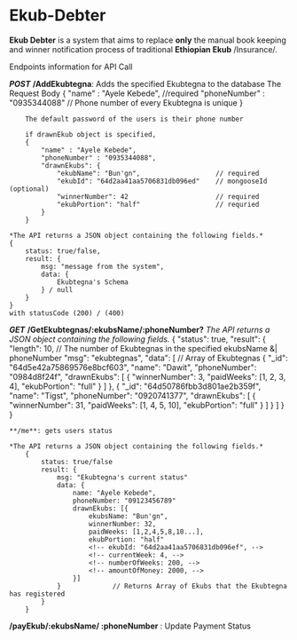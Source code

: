 # Ekub-Debter
__Ekub Debter__ is a system that aims to replace __only__ the manual book keeping and winner notification process of traditional __Ethiopian Ekub__ /Insurance/.

Endpoints information for API Call

***POST*** **/AddEkubtegna**: Adds the specified Ekubtegna to the database
    The Request Body 
        {
            "name" : "Ayele Kebede",        //required
            "phoneNumber" : "0935344088"    // Phone number of every Ekubtegna is unique
        }

        The default password of the users is their phone number

        if drawnEkub object is specified, 
        {
            "name" : "Ayele Kebede",
            "phoneNumber" : "0935344088",
            "drawnEkubs": {
                "ekubName": "Bun'gn",                   // required
                "ekubId": "64d2aa41aa5706831db096ed"    // mongooseId (optional)
                "winnerNumber": 42                      // required   
                "ekubPortion": "half"                   // requried
            }
        }

    *The API returns a JSON object containing the following fields.*
    {
        status: true/false,
        result: {
            msg: "message from the system",
            data: {
                Ekubtegna's Schema 
            } / null
        }
    }
    with statusCode (200) / (400)


***GET***
    **/GetEkubtegnas/:ekubsName/:phoneNumber?**
        *The API returns a JSON object containing the following fields.*
        {
            "status": true,
            "result": {
                "length": 10,                        // The number of Ekubtegnas in the specified ekubsName &| phoneNumber
                "msg": "ekubtegnas",
                "data": [                            // Array of Ekubtegnas
                    {
                        "_id": "64d5e42a75869576e8bcf603",
                        "name": "Dawit",
                        "phoneNumber": "0984d8f24f",
                        "drawnEkubs": [
                            {
                                "winnerNumber": 3,
                                "paidWeeks": [1, 2, 3, 4],
                                "ekubPortion": "full"
                            }
                        ]
                    },
                    {
                        "_id": "64d50786fbb3d801ae2b359f",
                        "name": "Tigst",
                        "phoneNumber": "0920741377",
                        "drawnEkubs": [
                            {
                                "winnerNumber": 31,
                                "paidWeeks": [1, 4, 5, 10],
                                "ekubPortion": "full"
                            }
                        ]
                    }
                ]
            }
        }


    **/me**: gets users status

    *The API returns a JSON object containing the following fields.*
        {
            status: true/false
            result: {
                msg: "Ekubtegna's current status"
                data: {
                    name: "Ayele Kebede",
                    phoneNumber: "09123456789"
                    drawnEkubs: [{
                        ekubsName: "Bun'gn",
                        winnerNumber: 32,
                        paidWeeks: [1,2,4,5,8,10...],
                        ekubPortion: "half"
                        <!-- ekubId: "64d2aa41aa5706831db096ef", -->
                        <!-- currentWeek: 4, -->
                        <!-- numberOfWeeks: 200, -->
                        <!-- amountOfMoney: 2000, -->
                    }] 
                }             // Returns Array of Ekubs that the Ekubtegna has registered
            }
        }


**/payEkub/:ekubsName/  :phoneNumber** : Update Payment Status  <!-- Week? -->

